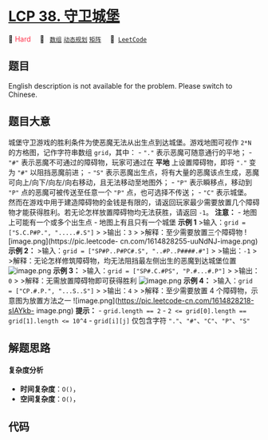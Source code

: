 # [LCP 38. 守卫城堡](https://leetcode.cn/problems/7rLGCR)

🔴 <font color=#ff334b>Hard</font>&emsp; 🔖&ensp; [`数组`](/outline/tag/array.md) [`动态规划`](/outline/tag/dynamic-programming.md) [`矩阵`](/outline/tag/matrix.md)&emsp; 🔗&ensp;[`LeetCode`](https://leetcode.cn/problems/7rLGCR)

## 题目

English description is not available for the problem. Please switch to
Chinese.


## 题目大意

城堡守卫游戏的胜利条件为使恶魔无法从出生点到达城堡。游戏地图可视作 `2*N` 的方格图，记作字符串数组 `grid`，其中： \- `"."`
表示恶魔可随意通行的平地； \- `"#"` 表示恶魔不可通过的障碍物，玩家可通过在 **平地** 上设置障碍物，即将 `"."` 变为 `"#"`
以阻挡恶魔前进； \- `"S"` 表示恶魔出生点，将有大量的恶魔该点生成，恶魔可向上/向下/向左/向右移动，且无法移动至地图外； \- `"P"`
表示瞬移点，移动到 `"P"` 点的恶魔可被传送至任意一个 `"P"` 点，也可选择不传送； \- `"C"` 表示城堡。
然而在游戏中用于建造障碍物的金钱是有限的，请返回玩家最少需要放置几个障碍物才能获得胜利。若无论怎样放置障碍物均无法获胜，请返回 `-1`。 **注意：**
\- 地图上可能有一个或多个出生点 \- 地图上有且只有一个城堡 **示例 1** >输入：`grid = ["S.C.P#P.",
".....#.S"]` > >输出：`3` > >解释：至少需要放置三个障碍物 ![image.png](https://pic.leetcode-
cn.com/1614828255-uuNdNJ-image.png) **示例 2：** >输入：`grid = ["SP#P..P#PC#.S",
"..#P..P####.#"]` > >输出：`-1` > >解释：无论怎样修筑障碍物，均无法阻挡最左侧出生的恶魔到达城堡位置
![image.png](https://pic.leetcode-cn.com/1614828208-oFlpVs-image.png) **示例
3：** >输入：`grid = ["SP#.C.#PS", "P.#...#.P"]` > >输出：`0` > >解释：无需放置障碍物即可获得胜利
![image.png](https://pic.leetcode-cn.com/1614828242-oveClu-image.png) **示例
4：** >输入：`grid = ["CP.#.P.", "...S..S"]` > >输出：`4` > >解释：至少需要放置 4
个障碍物，示意图为放置方法之一 ![image.png](https://pic.leetcode-cn.com/1614828218-sIAYkb-
image.png) **提示：** \- `grid.length == 2` \- `2 <= grid[0].length ==
grid[1].length <= 10^4` \- `grid[i][j]` 仅包含字符 `"."`、`"#"`、`"C"`、`"P"`、`"S"`


## 解题思路

#### 复杂度分析

- **时间复杂度**：`O()`，
- **空间复杂度**：`O()`，

## 代码

```javascript

```